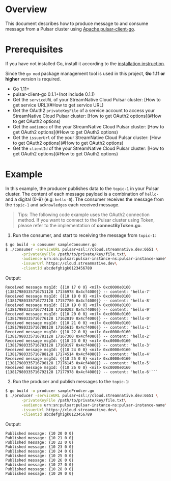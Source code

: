 # Overview

This document describes how to produce message to and consume message from a Pulsar cluster using [Apache pulsar-client-go](https://github.com/apache/pulsar-client-go).

# Prerequisites

If you have not installed Go, install it according to the [installation instruction](http://golang.org/doc/install).

Since the `go mod` package management tool is used in this project, **Go 1.11 or higher** version is required.

- Go 1.11+
- pulsar-client-go 0.1.1+(not include 0.1.1)
- Get the `serviceURL` of your StreamNative Cloud Pulsar cluster: [How to get service URL](#How to get service URL)
- Get the OAuth2 `privateKeyFile` of a service account to access your StreamNative Cloud Pulsar cluster: [How to get OAuth2 options](#How to get OAuth2 options)
- Get the `audience` of the your StreamNative Cloud Pulsar cluster: [How to get OAuth2 options](#How to get OAuth2 options)
- Get the `issuerUrl` of the your StreamNative Cloud Pulsar cluster: [How to get OAuth2 options](#How to get OAuth2 options)
- Get the `clientId` of the your StreamNative Cloud Pulsar cluster: [How to get OAuth2 options](#How to get OAuth2 options)

# Example

In this example, the producer publishes data to the `topic-1` in your Pulsar cluster.
The content of each message payload is a combination of `hello-` and a digital (0-9) (e.g: `hello-0`).
The consumer receives the message from the `topic-1` and `acknowledges` each received message.

> Tips: The following code example uses the OAuth2 connection method. If you want to connect to the Pulsar cluster using Token, please refer to the implementation of **connectByToken.go**.

1. Run the consumer, and start to receiving the message from `topic-1`:

```bash
$ go build -o consumer sampleConsumer.go
$ ./consumer -serviceURL pulsar+ssl://cloud.streamnative.dev:6651 \
       -privateKeyFile /path/to/private/key/file.txt\
       -audience urn:sn:pulsar:pulsar-instance-ns:pulsar-instance-name\
       -issuerUrl https://cloud.streamnative.dev\
       -clientId abcdefghigk0123456789
```

Output:

```text
Received message msgId: {{10 17 0 0} <nil> 0xc0000e0160 {13817980335716751128 17136978 0x4cf4080}} -- content: 'hello-7'
Received message msgId: {{10 18 0 0} <nil> 0xc0000e0160 {13817980335716772128 17157780 0x4cf4080}} -- content: 'hello-8'
Received message msgId: {{10 19 0 0} <nil> 0xc0000e0160 {13817980335716774128 17160202 0x4cf4080}} -- content: 'hello-9'
Received message msgId: {{10 20 0 0} <nil> 0xc0000e0160 {13817980335716776128 17162019 0x4cf4080}} -- content: 'hello-0'
Received message msgId: {{10 21 0 0} <nil> 0xc0000e0160 {13817980335716780128 17165615 0x4cf4080}} -- content: 'hello-1'
Received message msgId: {{10 22 0 0} <nil> 0xc0000e0160 {13817980335716781128 17167300 0x4cf4080}} -- content: 'hello-2'
Received message msgId: {{10 23 0 0} <nil> 0xc0000e0160 {13817980335716783128 17169197 0x4cf4080}} -- content: 'hello-3'
Received message msgId: {{10 24 0 0} <nil> 0xc0000e0160 {13817980335716788128 17174514 0x4cf4080}} -- content: 'hello-4'
Received message msgId: {{10 25 0 0} <nil> 0xc0000e0160 {13817980335716790128 17176145 0x4cf4080}} -- content: 'hello-5'
Received message msgId: {{10 26 0 0} <nil> 0xc0000e0160 {13817980335716792128 17177978 0x4cf4080}} -- content: 'hello-6'```
```

2. Run the producer and publish messages to the `topic-1`:

```bash
$ go build -o producer sampleProdcer.go
$ ./producer -serviceURL pulsar+ssl://cloud.streamnative.dev:6651 \
       -privateKeyFile /path/to/private/key/file.txt\
       -audience urn:sn:pulsar:pulsar-instance-ns:pulsar-instance-name\
       -issuerUrl https://cloud.streamnative.dev\
       -clientId abcdefghigk0123456789
```

Output:

```text
Published message: {10 20 0 0} 
Published message: {10 21 0 0} 
Published message: {10 22 0 0} 
Published message: {10 23 0 0} 
Published message: {10 24 0 0} 
Published message: {10 25 0 0} 
Published message: {10 26 0 0} 
Published message: {10 27 0 0} 
Published message: {10 28 0 0} 
Published message: {10 29 0 0}
```
